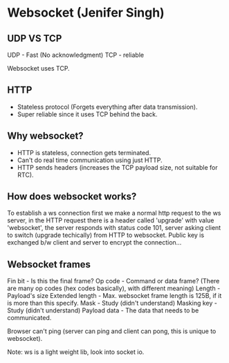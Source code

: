 # Websocket (Jenifer Singh)

## UDP VS TCP

UDP - Fast (No acknowledgment)
TCP - reliable

Websocket uses TCP.

## HTTP

- Stateless protocol (Forgets everything after data transmission).
- Super reliable since it uses TCP behind the back.

## Why websocket?

- HTTP is stateless, connection gets terminated.
- Can't do real time communication using just HTTP.
- HTTP sends headers (increases the TCP payload size, not suitable for RTC).

## How does websocket works?

To establish a ws connection first we make a normal http request to the ws server, in the HTTP request there is a header called 'upgrade' with value 'websocket', the server
responds with status code 101, server asking client to switch (upgrade techically) from HTTP to websocket. Public key is exchanged b/w client and server to encrypt the connection...

## Websocket frames

Fin bit - Is this the final frame?
Op code - Command or data frame? (There are many op codes (hex codes basically), with different meaning)
Length - Payload's size
Extended length - Max. websocket frame length is 125B, if it is more than this specify.
Mask - Study (didn't understand)
Masking key - Study (didn't understand)
Payload data - The data that needs to be communicated.

Browser can't ping (server can ping and client can pong, this is unique to websocket).

Note: ws is a light weight lib, look into socket io.
